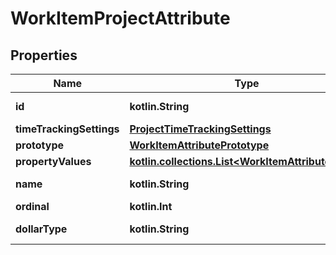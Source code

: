 
# WorkItemProjectAttribute

## Properties
Name | Type | Description | Notes
------------ | ------------- | ------------- | -------------
**id** | **kotlin.String** |  |  [optional] [readonly]
**timeTrackingSettings** | [**ProjectTimeTrackingSettings**](ProjectTimeTrackingSettings.md) |  |  [optional]
**prototype** | [**WorkItemAttributePrototype**](WorkItemAttributePrototype.md) |  |  [optional]
**propertyValues** | [**kotlin.collections.List&lt;WorkItemAttributeValue&gt;**](WorkItemAttributeValue.md) |  |  [optional]
**name** | **kotlin.String** |  |  [optional] [readonly]
**ordinal** | **kotlin.Int** |  |  [optional]
**dollarType** | **kotlin.String** |  |  [optional] [readonly]




